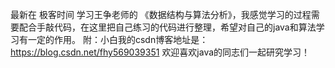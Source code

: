 最新在 极客时间 学习王争老师的 《数据结构与算法分析》，我感觉学习的过程需要配合手敲代码，在这里把自己练习的代码进行整理，希望对自己的java和算法学习有一定的作用。
附：小白我的csdn博客地址是：https://blog.csdn.net/fhy569039351
欢迎喜欢java的同志们一起研究学习！
